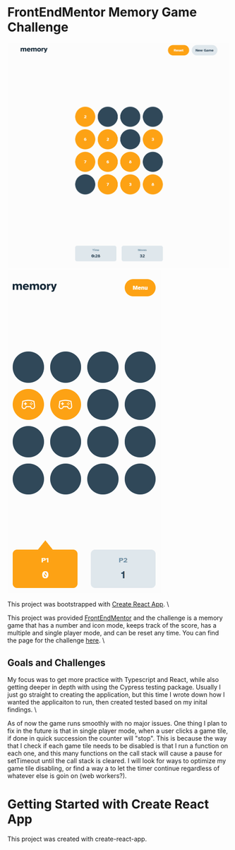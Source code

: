 # FrontEndMentor Memory Game Challenge
![Memory game Desktop Image](./src/assets/app-images/game-desktop.png)
![Memory game Desktop Image](./src/assets/app-images/game-mobile.png)

This project was bootstrapped with [Create React App](https://github.com/facebook/create-react-app). \

This project was provided [FrontEndMentor](https://www.frontendmentor.io/) and the challenge is a memory game that has a number and icon mode, keeps track of the score, has a multiple and single player mode, and can be reset any time. You can find the page for the challenge [here](https://www.frontendmentor.io/challenges/memory-game-vse4WFPvM/hub/memory-game-KFF7hBPcY). \

## Goals and Challenges
My focus was to get more practice with Typescript and React, while also getting deeper in depth with using the Cypress testing package. Usually I just go straight to creating the application, but this time I wrote down how I wanted the applicaiton to run, then created tested based on my inital findings. \

As of now the game runs smoothly with no major issues. One thing I plan to fix in the future is that in single player mode, when a user clicks a game tile, if done in quick succession the counter will "stop". This is because the way that I check if each game tile needs to be disabled is that I run a function on each one, and this many functions on the call stack will cause a pause for setTimeout until the call stack is cleared. I will look for ways to optimize my game tile disabling, or find a way a to let the timer continue regardless of whatever else is goin on (web workers?).

# Getting Started with Create React App

This project was created with create-react-app.
